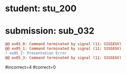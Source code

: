 # student: stu_200
# submission: sub_032

```diff
@@ ex05_0: Command terminated by signal (11: SIGSEGV)
@@ ex05_1: Command terminated by signal (11: SIGSEGV)
! ex05_2: Presentation Error
@@ ex05_3: Command terminated by signal (11: SIGSEGV)
```
#incorrect=4
#correct=0
